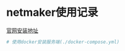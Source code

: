 # netmaker使用记录

[官网安装地址](https://www.netmaker.io/download)

```bash
# 使用docker安装服务端(./docker-compose.yml)
```
